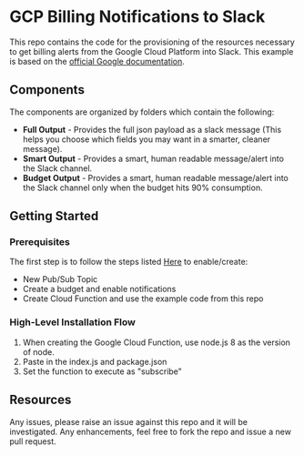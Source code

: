# GCP Billing Notifications to Slack

This repo contains the code for the provisioning of the resources necessary to get billing alerts from the Google Cloud Platform into Slack. This example is based on the [official Google documentation](https://cloud.google.com/billing/docs/how-to/notify#send_notifications_to_slack).

## Components

The components are organized by folders which contain the following:

* **Full Output** - Provides the full json payload as a slack message (This helps you choose which fields you may want in a smarter, cleaner message).
* **Smart Output** - Provides a smart, human readable message/alert into the Slack channel.
* **Budget Output** - Provides a smart, human readable message/alert into the Slack channel only when the budget hits 90% consumption.

## Getting Started

### Prerequisites

The first step is to follow the steps listed [Here](https://cloud.google.com/billing/docs/how-to/notify) to enable/create:

* New Pub/Sub Topic
* Create a budget and enable notifications
* Create Cloud Function and use the example code from this repo

### High-Level Installation Flow

1. When creating the Google Cloud Function, use node.js 8 as the version of node.
2. Paste in the index.js and package.json
3. Set the function to execute as "subscribe"

## Resources

Any issues, please raise an issue against this repo and it will be investigated.
Any enhancements, feel free to fork the repo and issue a new pull request.
